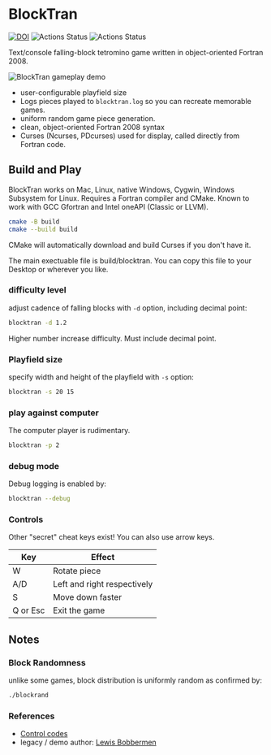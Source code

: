 # BlockTran

[![DOI](https://zenodo.org/badge/122394926.svg)](https://zenodo.org/badge/latestdoi/122394926)
![Actions Status](https://github.com/fortran-gaming/blocktran/workflows/ci_meson/badge.svg)
![Actions Status](https://github.com/fortran-gaming/blocktran/workflows/ci_cmake/badge.svg)

Text/console falling-block tetromino game written in object-oriented Fortran 2008.

![BlockTran gameplay demo](doc/blocktran.gif)

* user-configurable playfield size
* Logs pieces played to `blocktran.log` so you can recreate memorable games.
* uniform random game piece generation.
* clean, object-oriented Fortran 2008 syntax
* Curses (Ncurses, PDcurses) used for display, called directly from Fortran code.

## Build and Play

BlockTran works on Mac, Linux, native Windows, Cygwin, Windows Subsystem for Linux.
Requires a Fortran compiler and CMake.
Known to work with GCC Gfortran and Intel oneAPI (Classic or LLVM).

```sh
cmake -B build
cmake --build build
```

CMake will automatically download and build Curses if you don't have it.

The main exectuable file is build/blocktran.
You can copy this file to your Desktop or wherever you like.

### difficulty level

adjust cadence of falling blocks with `-d` option, including decimal point:

```bash
blocktran -d 1.2
```

Higher number increase difficulty. Must include decimal point.

### Playfield size

specify width and height of the playfield with `-s` option:

```bash
blocktran -s 20 15
```

### play against computer

The computer player is rudimentary.

```bash
blocktran -p 2
```

### debug mode

Debug logging is enabled by:

```bash
blocktran --debug
```

### Controls

Other "secret" cheat keys exist! You can also use arrow keys.

  Key      |  Effect
-----------|-----------------------------
  W        | Rotate piece
  A/D      | Left and right respectively
  S        | Move down faster
  Q or Esc | Exit the game

## Notes

### Block Randomness

unlike some games, block distribution is uniformly random as confirmed by:

```sh
./blockrand
```

### References

* [Control codes](https://en.wikipedia.org/wiki/C0_and_C1_control_codes)
* legacy / demo author:   [Lewis Bobbermen](https://github.com/lewisjb)
